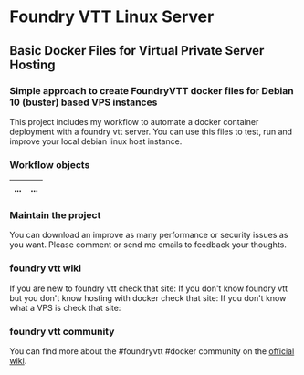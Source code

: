 # Foundry VTT Linux Server 
## Basic Docker Files for Virtual Private Server Hosting

### Simple approach to create FoundryVTT docker files for Debian 10 (buster) based VPS instances 
This project includes my workflow to automate a docker container deployment with a foundry vtt server.
You can use this files to test, run and improve your local debian linux host instance.

### Workflow objects
|...|...|
| - | - |


### Maintain the project
You can download an improve as many performance or security issues as you want.
Please comment or send me emails to feedback your thoughts.

### foundry vtt wiki
If you are new to foundry vtt check that site: 
If you don't know foundry vtt but you don't know hosting with docker check that site:
If you don't know what a VPS is check that site:

### foundry vtt community
You can find more about the #foundryvtt #docker community on the [official wiki](https://foundryvtt.wiki/en/setup/hosting/Docker).
